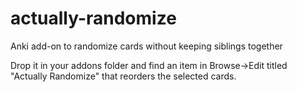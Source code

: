 actually-randomize
==================

Anki add-on to randomize cards without keeping siblings together

Drop it in your addons folder and find an item in Browse->Edit titled "Actually Randomize" that reorders the selected cards.
